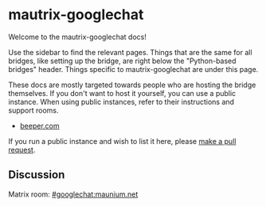 # mautrix-googlechat
Welcome to the mautrix-googlechat docs!

Use the sidebar to find the relevant pages. Things that are the same for all
bridges, like setting up the bridge, are right below the "Python-based bridges"
header. Things specific to mautrix-googlechat are under this page.

These docs are mostly targeted towards people who are hosting the bridge
themselves. If you don't want to host it yourself, you can use a public
instance. When using public instances, refer to their instructions and support
rooms.

* [beeper.com](https://www.beeper.com/)

If you run a public instance and wish to list it here, please [make a pull request](https://github.com/mautrix/docs/blob/master/bridges/python/googlechat/index.md).

## Discussion
Matrix room: [#googlechat:maunium.net](https://matrix.to/#/#googlechat:maunium.net)
